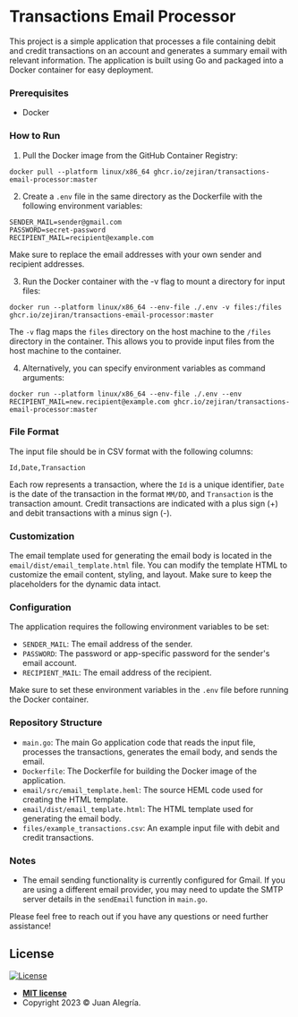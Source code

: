 # Transactions Email Processor

This project is a simple application that processes a file containing debit and credit transactions on an account and generates a summary email with relevant information. The application is built using Go and packaged into a Docker container for easy deployment.

### Prerequisites

- Docker

### How to Run

1. Pull the Docker image from the GitHub Container Registry:

```shell
docker pull --platform linux/x86_64 ghcr.io/zejiran/transactions-email-processor:master
```

2. Create a `.env` file in the same directory as the Dockerfile with the following environment variables:

```
SENDER_MAIL=sender@gmail.com
PASSWORD=secret-password
RECIPIENT_MAIL=recipient@example.com
```

Make sure to replace the email addresses with your own sender and recipient addresses.

3. Run the Docker container with the -v flag to mount a directory for input files:

```shell
docker run --platform linux/x86_64 --env-file ./.env -v files:/files ghcr.io/zejiran/transactions-email-processor:master
```

The `-v` flag maps the `files` directory on the host machine to the `/files` directory in the container. This allows you to provide input files from the host machine to the container.

4. Alternatively, you can specify environment variables as command arguments:

```shell
docker run --platform linux/x86_64 --env-file ./.env --env RECIPIENT_MAIL=new.recipient@example.com ghcr.io/zejiran/transactions-email-processor:master
```

### File Format

The input file should be in CSV format with the following columns:

```
Id,Date,Transaction
```

Each row represents a transaction, where the `Id` is a unique identifier, `Date` is the date of the transaction in the format `MM/DD`, and `Transaction` is the transaction amount. Credit transactions are indicated with a plus sign (+) and debit transactions with a minus sign (-).

### Customization

The email template used for generating the email body is located in the `email/dist/email_template.html` file. You can modify the template HTML to customize the email content, styling, and layout. Make sure to keep the placeholders for the dynamic data intact.

### Configuration

The application requires the following environment variables to be set:

- `SENDER_MAIL`: The email address of the sender.
- `PASSWORD`: The password or app-specific password for the sender's email account.
- `RECIPIENT_MAIL`: The email address of the recipient.

Make sure to set these environment variables in the `.env` file before running the Docker container.

### Repository Structure

- `main.go`: The main Go application code that reads the input file, processes the transactions, generates the email body, and sends the email.
- `Dockerfile`: The Dockerfile for building the Docker image of the application.
- `email/src/email_template.heml`: The source HEML code used for creating the HTML template.
- `email/dist/email_template.html`: The HTML template used for generating the email body.
- `files/example_transactions.csv`: An example input file with debit and credit transactions.

### Notes

- The email sending functionality is currently configured for Gmail. If you are using a different email provider, you may need to update the SMTP server details in the `sendEmail` function in `main.go`.

Please feel free to reach out if you have any questions or need further assistance!

## License

[![License](http://img.shields.io/:license-mit-blue.svg?style=flat-square)](http://badges.mit-license.org)

- **[MIT license](LICENSE)**
- Copyright 2023 © Juan Alegría.
